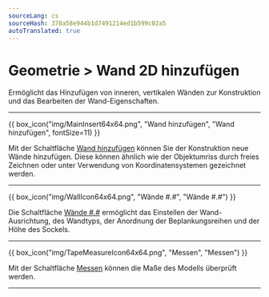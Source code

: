 ```yaml
---
sourceLang: cs
sourceHash: 378a58e944b1d7491214ed1b599c02a5
autoTranslated: true
---
```


# Geometrie &gt; Wand 2D hinzufügen

  <p>Ermöglicht das Hinzufügen von inneren, vertikalen Wänden zur Konstruktion und das Bearbeiten der Wand-Eigenschaften.</p>

  <hr class="main">

  {{ box_icon("img/MainInsert64x64.png", "Wand hinzufügen", "Wand hinzufügen", fontSize=11) }}
  <p>Mit der Schaltfläche <u>Wand hinzufügen</u> können Sie der Konstruktion neue Wände hinzufügen. Diese können ähnlich wie der Objektumriss durch freies Zeichnen oder unter Verwendung von Koordinatensystemen gezeichnet werden.</p>

  <hr class="main">

{{ box_icon("img/WallIcon64x64.png", "Wände #.#", "Wände #.#") }} 
  <p>Die Schaltfläche <u>Wände #.#</u> ermöglicht das Einstellen der Wand-Ausrichtung, des Wandtyps, der Anordnung der Beplankungsreihen und der Höhe des Sockels.</p>

  <hr class="main">

{{ box_icon("img/TapeMeasureIcon64x64.png", "Messen", "Messen") }}
  <p>Mit der Schaltfläche <u>Messen</u> können die Maße des Modells überprüft werden.</p>

  <hr class="main">

<!-- product: HiStruct Building Configurator -->
